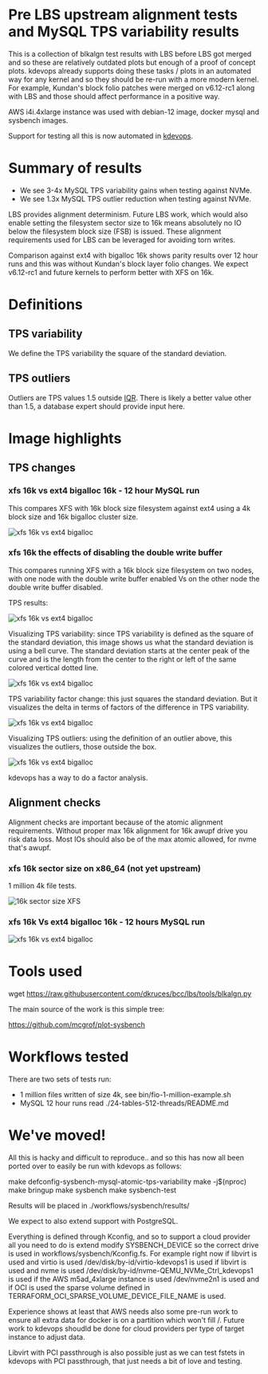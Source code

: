 Pre LBS upstream alignment tests and MySQL TPS variability results
==================================================================

This is a collection of blkalgn test results with LBS before LBS got merged and
so these are relatively outdated plots but enough of a proof of concept plots.
kdevops already supports doing these tasks / plots in an automated way for any
kernel and so they should be re-run with a more modern kernel. For example,
Kundan's block folio patches were merged on v6.12-rc1 along with LBS and those
should affect performance in a positive way.

AWS i4i.4xlarge instance was used with debian-12 image, docker mysql and
sysbench images.

Support for testing all this is now automated in
[kdevops](https://github.com/linux-kdevops/kdevops).

# Summary of results

  * We see 3-4x MySQL TPS variability gains when testing against NVMe.
  * We see 1.3x MySQL TPS outlier reduction when testing against NVMe.

LBS provides alignment determinism. Future LBS work, which would also
enable setting the filesystem sector size to 16k means absolutely no IO
below the filesystem block size (FSB) is issued. These alignment requirements
used for LBS can be leveraged for avoiding torn writes.

Comparison against ext4 with bigalloc 16k shows parity results over 12 hour runs
and this was without Kundan's block layer folio changes. We expect v6.12-rc1 and
future kernels to perform better with XFS on 16k.

# Definitions

## TPS variability

We define the TPS variability the square of the standard deviation.

## TPS outliers

Outliers are TPS values 1.5 outside [IQR](https://en.wikipedia.org/wiki/Interquartile_range).
There is likely a better value other than 1.5, a database expert should provide
input here.

# Image highlights

## TPS changes

### xfs 16k vs ext4 bigalloc 16k - 12 hour MySQL run

This compares XFS with 16k block size filesystem against ext4 using a 4k
block size and 16k bigalloc cluster size.

<img src="24-tables-512-threads/compare-ext4-bigalloc-Vs-xfs-reflink-16k/ext4-bigalloc-16k-Vs-xfs-16k-reflink-24-tables-512-threads-aws-i4i-4xlarge.png" align=center alt="xfs 16k vs ext4 bigalloc">

### xfs 16k the effects of disabling the double write buffer

This compares running XFS with a 16k block size filesystem on two nodes, with
one node with the double write buffer enabled Vs on the other node the double
write buffer disabled.

TPS results:

<img src="24-tables-512-threads/compare-xfs-16k-disabling-doublewrite/xfs-16k-Vs-xfs-16k-doublewrite-vs-nodoublewrite.png" align=center alt="xfs 16k vs ext4 bigalloc">

Visualizing TPS variability: since TPS variability is defined as the square of
the standard deviation, this image shows us what the standard deviation is
using a bell curve. The standard deviation starts at the center peak of the
curve and is the length from the center to the right or left of the same
colored vertical dotted line.

<img src="24-tables-512-threads/compare-xfs-16k-disabling-doublewrite/combined_hist_bell_curve.png" align=center alt="xfs 16k vs ext4 bigalloc">

TPS variability factor change: this just squares the standard deviation. But
it visualizes the delta in terms of factors of the difference in TPS
variability.

<img src="24-tables-512-threads/compare-xfs-16k-disabling-doublewrite/variance_bar.png" align=center alt="xfs 16k vs ext4 bigalloc">

Visualizing TPS outliers: using the definition of an outlier above, this
visualizes the outliers, those outside the box.

<img src="24-tables-512-threads/compare-xfs-16k-disabling-doublewrite/outliers_plot.png" align=center alt="xfs 16k vs ext4 bigalloc">

kdevops has a way to do a factor analysis.


## Alignment checks

Alignment checks are important because of the atomic alignment requirements.
Without proper max 16k alignment for 16k awupf drive you risk data loss.
Most IOs should also be of the max atomic allowed, for nvme that's awupf.

### xfs 16k sector size on x86_64 (not yet upstream)

1 million 4k file tests.
                                                                                 
<img src="16k-sector/iu-alignment.png" align=center alt="16k sector size XFS">

### xfs 16k Vs ext4 bigalloc 16k - 12 hours MySQL run

<img src="24-tables-512-threads/compare-ext4-bigalloc-Vs-xfs-reflink-16k/iu-alignment.png" align=center alt="xfs 16k vs ext4 bigalloc">

Tools used
==========

wget https://raw.githubusercontent.com/dkruces/bcc/lbs/tools/blkalgn.py

The main source of the work is this simple tree:

https://github.com/mcgrof/plot-sysbench


Workflows tested
================

There are two sets of tests run:

  * 1 million files written of size 4k, see bin/fio-1-million-example.sh
  * MySQL 12 hour runs read ./24-tables-512-threads/README.md

We've moved!
============

All this is hacky and difficult to reproduce.. and so this has now all been
ported over to easily be run with kdevops as follows:

make defconfig-sysbench-mysql-atomic-tps-variability
make -j$(nproc)
make bringup
make sysbench
make sysbench-test

Results will be placed in ./workflows/sysbench/results/

We expect to also extend support with PostgreSQL.

Everything is defined through Kconfig, and so to support a cloud provider
all you need to do is extend modify SYSBENCH_DEVICE so the correct
drive is used in workflows/sysbench/Kconfig.fs. For example right now
if libvirt is used and virtio is used /dev/disk/by-id/virtio-kdevops1 is used
if libvirt is used and nvme   is used /dev/disk/by-id/nvme-QEMU_NVMe_Ctrl_kdevops1 is used
if the AWS m5ad_4xlarge instance is used  /dev/nvme2n1 is used and
if OCI is used the sparse volume defined in TERRAFORM_OCI_SPARSE_VOLUME_DEVICE_FILE_NAME
is used.

Experience shows at least that AWS needs also some pre-run work to ensure all
extra data for docker is on a partition which won't fill /. Future work to
kdevops shoudld be done for cloud providers per type of target instance to
adjust data.

Libvirt with PCI passthrough is also possible just as we can test fstets in
kdevops with PCI passthrough, that just needs a bit of love and testing.
